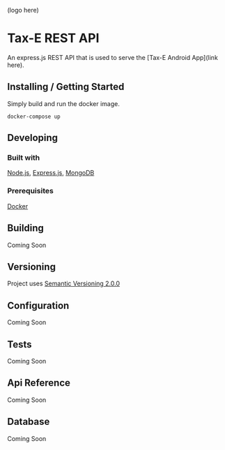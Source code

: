 (logo here)

# Tax-E REST API

An express.js REST API that is used to serve the [Tax-E Android App](link here).

## Installing / Getting Started

Simply build and run the docker image.

```shell
docker-compose up
```

## Developing

### Built with
[Node.js](https://nodejs.org/en/), [Express.js](https://expressjs.com/), [MongoDB](https://www.mongodb.com/)

### Prerequisites
[Docker](https://www.docker.com/)

## Building ##
Coming Soon

## Versioning
Project uses [Semantic Versioning 2.0.0](https://semver.org/)

## Configuration ##
Coming Soon

## Tests
Coming Soon

## Api Reference ##
Coming Soon


## Database ##
Coming Soon
